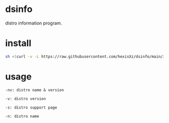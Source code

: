 # dsinfo

distro information program.


# install 

``` sh
sh <(curl -v -L https://raw.githubusercontent.com/hexisXz/dsinfo/main/install)
```


# usage 

```
-nv: distro name & version

-v: distro version

-s: distro support page

-n: distro name
```
